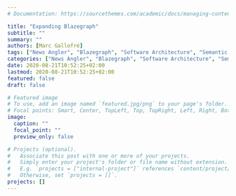```yaml
---
# Documentation: https://sourcethemes.com/academic/docs/managing-content/

title: "Expanding Blazegraph"
subtitle: ""
summary: ""
authors: [Marc Gallofré]
tags: ["News Angler", "Blazegraph", "Software Architecture", "Semantic technologies"]
categories: ["News Angler", "Blazegraph", "Software Architecture", "Semantic technologies"]
date: 2020-08-21T10:52:25+02:00
lastmod: 2020-08-21T10:52:25+02:00
featured: false
draft: false

# Featured image
# To use, add an image named `featured.jpg/png` to your page's folder.
# Focal points: Smart, Center, TopLeft, Top, TopRight, Left, Right, BottomLeft, Bottom, BottomRight.
image:
  caption: ""
  focal_point: ""
  preview_only: false

# Projects (optional).
#   Associate this post with one or more of your projects.
#   Simply enter your project's folder or file name without extension.
#   E.g. `projects = ["internal-project"]` references `content/project/deep-learning/index.md`.
#   Otherwise, set `projects = []`.
projects: []
---
```

